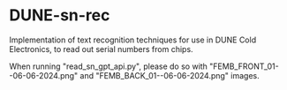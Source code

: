 # DUNE-sn-rec
Implementation of text recognition techniques for use in DUNE Cold Electronics, to read out serial numbers from chips.

When running "read_sn_gpt_api.py", please do so with "FEMB_FRONT_01--06-06-2024.png" and "FEMB_BACK_01--06-06-2024.png" images.
